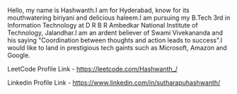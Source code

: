 Hello, my name is Hashwanth.I am for Hyderabad, know for its mouthwatering biriyani and delicious haleem.I am pursuing my B.Tech 3rd in Information Technology     at D R B R Ambedkar National Institute of Technology, Jalandhar.I am an ardent believer of Swami Vivekananda and his saying "Coordination between thoughts and action leads to success".I would like to land in prestigious tech gaints  such as Microsoft, Amazon and Google. 

LeetCode Profile Link - https://leetcode.com/Hashwanth_/

Linkedin Profile Link - https://www.linkedin.com/in/sutharapuhashwanth/

